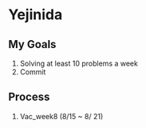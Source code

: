 # Yejinida

<h2> My Goals</h2>
<ol>
  <li>Solving at least 10 problems a week</li> 
  <li>Commit</li>
  </ol>

<h2>Process</h2>
<ol>
  <li> Vac_week8 (8/15 ~ 8/ 21) </li>
 
